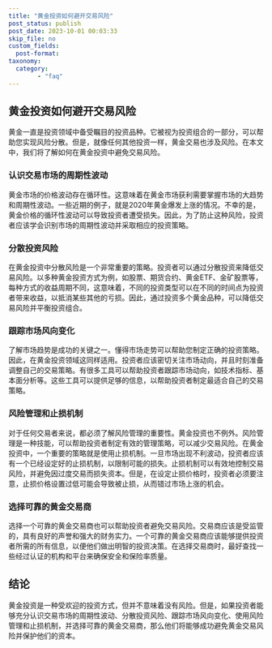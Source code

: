 ```yaml
---
title: "黄金投资如何避开交易风险"
post_status: publish
post_date: 2023-10-01 00:03:33
skip_file: no
custom_fields: 
  post-format: 
taxonomy:
  category:
        - "faq"
---
```


## 黄金投资如何避开交易风险

黄金一直是投资领域中备受瞩目的投资品种。它被视为投资组合的一部分，可以帮助您实现风险分散。但是，就像任何其他投资一样，黄金交易也涉及风险。在本文中，我们将了解如何在黄金投资中避免交易风险。

### 认识交易市场的周期性波动

黄金市场的价格波动存在循环性。这意味着在黄金市场获利需要掌握市场的大趋势和周期性波动。一些近期的例子，就是2020年黄金爆发上涨的情况。不幸的是，黄金价格的循环性波动可以导致投资者遭受损失。因此，为了防止这种风险，投资者应该学会识别市场的周期性波动并采取相应的投资策略。

### 分散投资风险

在黄金投资中分散风险是一个非常重要的策略。投资者可以通过分散投资来降低交易风险。以多种黄金投资方式为例，如股票、期货合约、黄金ETF、金矿股票等，每种方式的收益周期不同，这意味着，不同的投资类型可以在不同的时间点为投资者带来收益，以抵消某些其他的亏损。因此，通过投资多个黄金品种，可以降低交易风险并平衡投资组合。

### 跟踪市场风向变化

了解市场趋势是成功的关键之一。懂得市场走势可以帮助您制定正确的投资策略。因此，在黄金投资领域这同样适用。投资者应该密切关注市场动向，并且时刻准备调整自己的交易策略。有很多工具可以帮助投资者跟踪市场动向，如技术指标、基本面分析等。这些工具可以提供足够的信息，以帮助投资者制定最适合自己的交易策略。

### 风险管理和止损机制

对于任何交易者来说，都必须了解风险管理的重要性。黄金投资也不例外。风险管理是一种技能，可以帮助投资者制定有效的管理策略，可以减少交易风险。在黄金投资中，一个重要的策略就是使用止损机制。一旦市场出现不利波动，投资者应该有一个已经设定好的止损机制，以限制可能的损失。止损机制可以有效地控制交易风险，并避免因过度交易而损失资本。但是，在设定止损价格时，投资者必须要注意，止损价格设置过低可能会导致被止损，从而错过市场上涨的机会。

### 选择可靠的黄金交易商

选择一个可靠的黄金交易商也可以帮助投资者避免交易风险。交易商应该是受监管的，具有良好的声誉和强大的财务实力。一个可靠的黄金交易商应该能够提供投资者所需的所有信息，以便他们做出明智的投资决策。在选择交易商时，最好查找一些经过认证的机构和平台来确保安全和保险率质量。

## 结论

黄金投资是一种受欢迎的投资方式，但并不意味着没有风险。但是，如果投资者能够充分认识交易市场的周期性波动、分散投资风险、跟踪市场风向变化、使用风险管理和止损机制，并选择可靠的黄金交易商，那么他们将能够成功避免黄金交易风险并保护他们的资本。
